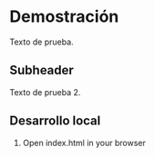# Demostración

Texto de prueba.

## Subheader

Texto de prueba 2.

## Desarrollo local

1. Open index.html in your browser
